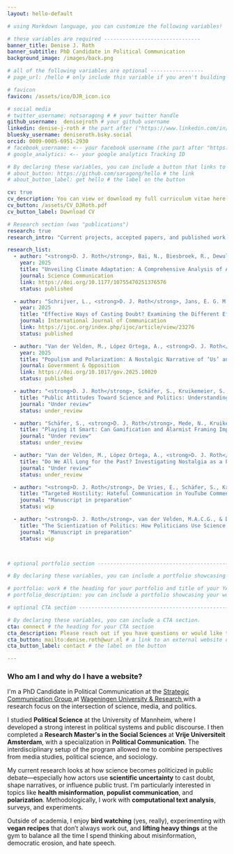 ```yaml
---
layout: hello-default

# using Markdown language, you can customize the following variables!

# these variables are required -------------------------------
banner_title: Denise J. Roth
banner_subtitle: PhD Candidate in Political Communication
background_image: /images/back.png

# all of the following variables are optional -----------------
# page_url: /hello # only include this variable if you aren't building the page to your primary domain 

# favicon
favicon: /assets/ico/DJR_icon.ico

# social media
# twitter_username: notsaragong # # your twitter handle
github_username:  denisejroth # your github username
linkedin: denise-j-roth # the part after ("https://www.linkedin.com/in/...")
bluesky_username: deniseroth.bsky.social
orcid: 0009-0005-6951-2930
# facebook_username: <-- your facebook username (the part after "https://www.facebook.com/...")
# google_analytics: <-- your google analytics Tracking ID

# By declaring these variables, you can include a button that links to an external website or to media.
# about_button: https://github.com/saragong/hello # the link
# about_button_label: get hello # the label on the button

cv: true
cv_description: You can view or download my full curriculum vitae here.
cv_button: /assets/CV_DJRoth.pdf
cv_button_label: Download CV

# Research section (was "publications")
research: true
research_intro: "Current projects, accepted papers, and published work."

research_list:
  - author: "<strong>D. J. Roth</strong>, Bai, N., Biesbroek, R., Dewulf, A., Kruikemeier, S., De Leur, D., van der Velden, M. A. C. G., de Vries, E., & Vliegenthart, R."
    year: 2025
    title: "Unveiling Climate Adaptation: A Comprehensive Analysis of Agenda-Setting Dynamics in the United Kingdom and the Netherlands"
    journal: Science Communication
    link: https://doi.org/10.1177/10755470251376576
    status: published

  - author: "Schrijver, L., <strong>D. J. Roth</strong>, Jans, E. G. M., Vrielink, J., & Guldemond, P."
    year: 2025
    title: "Effective Ways of Casting Doubt? Examining the Different Effects of Blatant and Suggestive Disinformation"
    journal: International Journal of Communication
    link: https://ijoc.org/index.php/ijoc/article/view/23276
    status: published

  - author: "Van der Velden, M., López Ortega, A., <strong>D. J. Roth</strong>, & Guldemond, P."
    year: 2025
    title: "Populism and Polarization: A Nostalgic Narrative of ‘Us’ and ‘Them’"
    journal: Government & Opposition
    link: https://doi.org/10.1017/gov.2025.10020
    status: published

  - author: "<strong>D. J. Roth</strong>, Schäfer, S., Kruikemeier, S., & Vliegenthart, R."
    title: "Public Attitudes Toward Science and Politics: Understanding Public Perceptions in 16 European Countries"
    journal: "Under review"
    status: under_review

  - author: "Schäfer, S., <strong>D. J. Roth</strong>, Mede, N., Kruikemeier, S., & Vliegenthart, R."
    title: "Playing it Smart: Can Gamification and Alarmist Framing Improve Public Understanding of Zoonotic Diseases?"
    journal: "Under review"
    status: under_review

  - author: "Van der Velden, M., López Ortega, A., <strong>D. J. Roth</strong>, & Guldemond, P."
    title: "Do We All Long for the Past? Investigating Nostalgia as a Persuasive Political Rhetorical Strategy"
    journal: "Under review"
    status: under_review

  - author: "<strong>D. J. Roth</strong>, De Vries, E., Schäfer, S., Kruikemeier, S., & Vliegenthart, R."
    title: "Targeted Hostility: Hateful Communication in YouTube Comments towards Journalists, Politicians, and Scientists"
    journal: "Manuscript in preparation"
    status: wip

  - author: "<strong>D. J. Roth</strong>, van der Velden, M.A.C.G., & Damstra, A."
    title: "The Scientization of Politics: How Politicians Use Science Instrumentally to Depoliticize Conflict"
    journal: "Manuscript in preparation"
    status: wip



# optional portfolio section ------------------------------------------

# By declaring these variables, you can include a portfolio showcasing your work and organize your portfolio's items into a custom layout, all without adding any CSS. In addition, you must 1) create an HTML file in the_includes folder for each project with the text you'd like to display, and 2) create a YAML file in the _data folder describing the order in which each project should be shown and categorized. See `/includes/example.html` and `/_data/work.yml` for examples.

# portfolio: work # the heading for your portfolio and title of your YAML file
# portfolio_description: you can include a portfolio showcasing your work and organize your portfolio's items into a custom layout, all without adding any CSS. # a description to be desplayed below the heading and above the content

# optional CTA section --------------------------------------------------

# By declaring these variables, you can include a CTA section.
cta: connect # the heading for your CTA section
cta_description: Please reach out if you have questions or would like to talk about research. # a description to be desplayed below the heading and above the content
cta_button: mailto:denise.roth@wur.nl # a link to an external website or to media
cta_button_label: contact # the label on the button

---			
```

[//]: # (write a bit about yourself here)
### Who am I and why do I have a website?  
I'm a PhD Candidate in Political Communication at the 
<a href="https://www.wur.nl/en/Research-Results/Chair-groups/Social-Sciences/Strategic-Communication-Group.htm"
   target="_blank" rel="noopener noreferrer">
   Strategic Communication Group
</a> 
at 
<a href="https://www.wur.nl/en.htm"
   target="_blank" rel="noopener noreferrer">
   Wageningen University &amp; Research
</a>
with a research focus on the intersection of science, media, and politics.

I studied **Political Science** at the University of Mannheim, where I developed a strong interest in political systems and public discourse. I then completed a **Research Master's in the Social Sciences** at **Vrije Universiteit Amsterdam**, with a specialization in **Political Communication**. The interdisciplinary setup of the program allowed me to combine perspectives from media studies, political science, and sociology.

My current research looks at how science becomes politicized in public debate—especially how actors use **scientific uncertainty** to cast doubt, shape narratives, or influence public trust. I'm particularly interested in topics like **health misinformation**, **populist communication**, and **polarization**. Methodologically, I work with **computational text analysis**, surveys, and experiments.

Outside of academia, I enjoy **bird watching** (yes, really), experimenting with **vegan recipes** that don’t always work out, and **lifting heavy things** at the gym to balance all the time I spend thinking about misinformation, democratic erosion, and hate speech.
